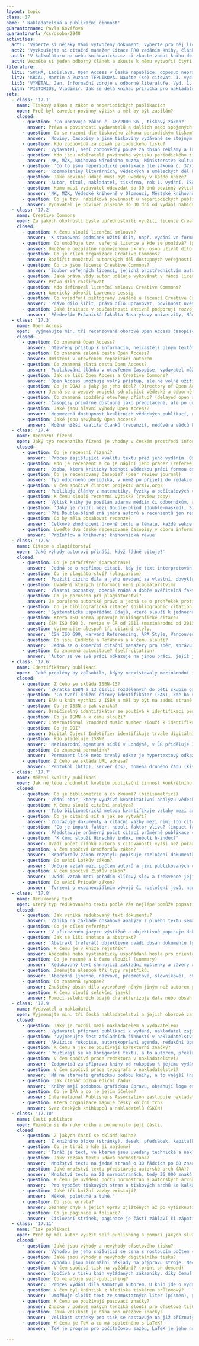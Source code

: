 ```yaml
---
layout: topic
class: 17
name: ' Nakladatelská a publikační činnost'
guarantorname: Pavla Kovářová
guarantorurl: /cs/osoba/2948
activities:
  act1: 'Vyberte si nějaký Vámi vytvořený dokument, vyberte pro něj licenci Creative Commons a publikujte pomocí některé služby pro self-publishing.'
  act2: 'Vyzkoušejte si citační manažer Citace PRO zadáním knihy, článku a webové stránky a vygenerujte jejich bibliografické záznamy.'
  act3: 'V kalkulátoru na webu knihovnicka.cz si zkuste zadat knihu do tisku. Rozhodněte se pro doplňky ke knize, tisk, obálku a vazbu a podívejte se na výslednou kalkulaci.'
  act4: Vezměte si jeden odborný článek a zkuste k němu vytvořit čtyři různé typy redukovaného textu.
literature:
  lit1: 'SUCHÁ, Ladislava. Open Access v České republice: doposud neprobádané pole? ProInflow, Brno: Masarykova univerzita, 2011, roč. 3, č. 1, s. 135-277. ISSN 1804-2406.'
  lit2: 'KRČÁL, Martin a Zuzana TEPLÍKOVÁ. Naučte (se) citovat. 1. vyd. Blansko: Citace.com, 2014, 156, [46] s. ISBN 978-80-260-6074-1.'
  lit3: 'VYMĚTAL, Jan. Informační zdroje v odborné literatuře. Vyd. 1. Praha: Wolters Kluwer Česká republika, 2010, 433 s. ISBN 978-80-7357-520-5.'
  lit4: 'PISTORIUS, Vladimír. Jak se dělá kniha: příručka pro nakladatele. Vyd. 1. Praha: Paseka, 2003, 248 s. ISBN 80-7185-516-2.'
sets:
  - class: '17.1'
    name: Tiskový zákon a zákon o neperiodických publikacích
    open: Proč byl zaveden povinný výtisk a měl by být zasílán?
    closed:
      - question: 'Co upravuje zákon č. 46/2000 Sb., tiskový zákon?'
        answer: Práva a povinnosti vydavatelů a dalších osob spojených s vydáváním periodického tisku
      - question: Co se rozumí dle tiskového zákona periodickým tiskem?
        answer: 'Noviny, časopisy a jiné tiskoviny vydávané se stejným názvem, obsahovým zaměřením a v jednotné formě nejméně dvakrát v kalendářním roce'
      - question: Kdo zodpovídá za obsah periodického tisku?
        answer: 'Vydavatel, není zodpovědný pouze za obsah reklamy a inzerce zveřejněné ve vydávaném tisku'
      - question: Kdo jsou odběratelé povinného výtisku periodického tisku?
        answer: 'NK, MZK, knihovna Národního muzea, Ministerstvo kultury, Parlamentní knihovna, každá krajská knihovna, Městská knihovna v Praze'
      - question: 'Co to jsou neperiodické publikace dle zákona č. 37/1995 Sb., o neperiodických publikacích?'
        answer: 'Rozmnoženiny literárních, vědeckých a uměleckých děl k veřejnému šíření vydané jednorázově nebo nejvýše jedenkrát ročně'
      - question: Jaké povinné údaje musí být uvedeny v každé knize?
        answer: 'Autor, titul, nakladatel, tiskárna, rok 1. vydání, ISBN, pokud bylo přiděleno, u překladu překladatel, název a nakladatel původního díla'
      - question: Komu musí vydavatel odevzdat do 30 dnů povinný výtisk každé neperiodické publikace?
        answer: 'NK, MZK, Vědecké knihovně v Olomouci, Městské knihovně v Praze a příslušné krajské knihovně dle sídla vydavatele'
      - question: Co je tzv. nabídková povinnost u neperiodických publikací?
        answer: Vydavatel je povinen písemně do 30 dní od vydání nabídnout jím vydanou knihu ke koupi knihovnám určeným vyhláškou č. 156/2003 Sb.
  - class: '17.2'
    name: Creative Commons
    open: Za jakých okolností byste upřednostnili využití licence Creative Commons a kdy copyright?
    closed:
      - question: K čemu slouží licenční smlouva?
        answer: 'K stanovení podmínek užití díla, např. vydání ve formě knihy nebo užití díla jako filmového námětu.'
      - question: Co umožňuje tzv. veřejná licence a kde se používá? (public licence)
        answer: Umožňuje bezplatně neomezenému okruhu osob užívat dílo a dále ho šířit dle licenčních podmínek. Nejčastěji se používá na internetu.
      - question: Co je cílem organizace Creative Commons?
        answer: Rozšířit množství autorských děl dostupných veřejnosti k legálnímu využívání a sdílení
      - question: Co to jsou licence Creative Commons?
        answer: 'Soubor veřejných licencí, jejichž prostřednictvím autor plošně uzavírá licenční smlouvu se všemi potenciálními uživateli díla'
      - question: Jaká práva vždy autor uděluje vykovánat v rámci licence Creative Commons?
        answer: Právo dílo rozšiřovat
      - question: Kdo definoval licenční smlouvu Creative Commons?
        answer: Americký advokát Lawrence Lessig
      - question: Co vyjadřují piktogramy uváděné u licencí Creative Commons?
        answer: 'Právo dílo šířit, právo dílo upravovat, povinnost uvést autora, zachovat licenci, možnost užívat dílo komerčně (nebo opak)'
      - question: Jaké insituce v součastnosti aktivně podporují rozvoj této licence formou pracovní skupiny Creative Commons pro ČR?
        answer: 'Především Právnická fakulta Masarykovy univerzity, Národní technická knihovna a Iuridicum Remedium'
  - class: '17.3'
    name: Open Access
    open: 'Vyjmenujte min. tři recenzované oborové Open Access časopisy a uveďte témata, kterým se věnují.'
    closed:
      - question: Co znamená Open Access?
        answer: 'Otevřený přístup k informacím, nejčastěji plným textům recenzovaných článků, preprintů, sborníků atd. pro podporu šíření poznání.'
      - question: Co znamená zelená cesta Open Access?
        answer: Umístění v otevřeném repozitáři autorem
      - question: Co znamená zlatá cesta Open Access?
        answer: 'Publikování článku v otevřeném časopise, vydavatel může chtít za publikování od autora poplatek'
      - question: Jak se liší Open Access a Creative Commons?
        answer: 'Open Access umožňuje volný přístup, ale ne volné užití, které umožňuje licence Creative Commons.'
      - question: Co je DOAJ a jaký je jeho účel? (Directory of Open Access Journals)
        answer: Jedná se o webový projekt sdružující vědecké a odborné časopisy s otevřeným přístupem s cílem zvýšit jejich využívanost.
      - question: Co znamená zpožděný otevřený přístup? (delayed open access)
        answer: 'Časopisy primárně dostupné jako předplacené, ale po určité době (zpravidla 12 měsíců) zpřístupněné jako otevřené'
      - question: Jaké jsou hlavní výhody Open Access?
        answer: 'Neomezená dostupnost kvalitních vědeckých publikací, rychlé sdílení, zviditelnění autorů, větší využívání a ohlas práce'
      - question: Jaké jsou nevýhody Open Access?
        answer: 'Možná nižší kvalita článků (recenzí), nedůvěra vědců ke změně publikačního procesu, nutnost ošetření autorských a vydavatelských práv'
  - class: '17.4'
    name: Recenzní řízení
    open: Jaký typ recenzního řízení je vhodný v českém prostředí informačních studií a knihovnictví a proč?
    closed:
      - question: Co je recenzní řízení?
        answer: 'Proces zajišťující kvalitu textu před jeho vydáním. Odbornost a dodržení standardů posuzují odborníci, kteří doporučí nebo zamítnou přijetí.'
      - question: Kdo je recenzent a co je náplní jeho práce? (referee)
        answer: 'Osoba, která kriticky hodnotí vědeckou práci formou odborného posudku před jejím vydáním (odbornost, srozumitelnost, originalita atd.).'
      - question: Co je recenzovaný časopis? (peer review journal)
        answer: 'Typ odborného periodika, v němž po přijetí do redakce byly na články vypracovány odborné posudky, na jejichž základě autoři upravili články.'
      - question: V čem spočívá činnost projektu arXiv.org?
        answer: 'Publikuje články z matematiky, fyziky a počítačových věd před recenzí. Jsou tedy dříve k dispozici ostatním vědcům, ale bez ověření kvality.'
      - question: K čemu slouží recenzní výtisk? (review copy)
        answer: 'Výtisk knihy je posílán zdarma médiím či odborníkům, aby na jeho základě publikovali recenzi knihy.'
      - question: 'Jaký je rozdíl mezi Double-blind (double-masked), Single-blind (masked) a Open review?'
        answer: 'Při Double-blind zná jména autorů a recenzentů jen redakce, při Single-blind autor nezná recenzenty a u Open jsou jména obou stran známá.'
      - question: Co by měla obsahovat recenze?
        answer: 'Celkové zhodnocení úrovně textu a tématu, každé sekce článku (úvod, metody, výsledky, diskuze), konkrétní doporučení pro zlepšení.'
      - question: Uveďte dva české recenzované časopisy v oboru informační studia a knihovnictví zařazené do databáze ERIH PLUS.
        answer: 'ProInflow a Knihovna: knihovnická revue'
  - class: '17.5'
    name: Citace a plagiátorství
    open: 'Jaké výhody autorovi přináší, když řádně cituje?'
    closed:
      - question: Co je parafráze? (paraphrase)
        answer: 'Jedná se o nepřímou citaci, kdy je text interpretován vlastními slovy bez změny významu. Není v uvozovkách, ale musí být uveden zdroj.'
      - question: Co je plagiátorství? (plagiarism)
        answer: 'Použití cizího díla a jeho uvedení za vlastní, obvykle textu, ale i obrázku, grafu apod., nesprávné citování i opomenutí uvedení zdroje'
      - question: Uvádění kterých informací není plagiátorstvím?
        answer: 'Vlastní poznatky, obecně známá a dobře ověřitelná fakta, např. historická data, matematické a fyzikální zákony, a správná citace'
      - question: Co je porušeno při plagiátorství?
        answer: Je porušeno autorské právo a jedná se o prohřešek proti etice vědecké a publikační činnosti.
      - question: Co je bibliografická citace? (bibliographic citation)
        answer: 'Systematické uspořádání údajů, které slouží k jednoznačnému identifikování dokumentu'
      - question: Která ISO norma upravuje bibliografické citace?
        answer: ČSN ISO 690 3. revize v ČR od 2011 (mezinárodní od 2010)
      - question: Vyjmenujte alespoň tři citační styly.
        answer: 'ČSN ISO 690, Harvard Referencing, APA Style, Vancouver System, Chicago Manual of Style a další'
      - question: Co jsou EndNote a RefWorks a k čemu slouží?
        answer: 'Jedná se o komerční citační manažery pro sběr, správu a sdílení bibliografických citací a webových referencí.'
      - question: Co znamená autocitace? (self-citation)
        answer: 'Autor se ve své práci odkazuje na jinou práci, jejíž je autorem či spoluautorem.'
  - class: '17.6'
    name: Identifikátory publikací
    open: 'Jaké problémy by způsobilo, kdyby neexistovaly mezinárodní identifikátory dokumentů?'
    closed:
      - question: Z čeho se skládá ISBN-13?
        answer: 'Zkratka ISBN a 13 číslic rozdělených do pěti skupin oddělených pomlčkami: prefix, ID skupiny, ID nakladatele, ID titulu a kontrolní součet'
      - question: 'Co tvoří knižní čárový identifikátor (EAN), kde ho nejčastěji najdeme a proč?'
        answer: EAN u knih vychází z ISBN a měl by být na zadní straně obálky nebo přebalu pro identifikaci knihy knihkupci čtečkou čárového kódu.
      - question: Co je ISSN a jak vzniká?
        answer: Osmičíselný identifikátor se používá k identifikaci periodické publikace. Součet číslic násobený vahami 8-1 musí být dělitelný 11.
      - question: Co je ISMN a k čemu slouží?
        answer: International Standard Music Number slouží k identifikaci tištěných hudebnin pomocí třináctimístného čísla.
      - question: Co je DOI?
        answer: Digital Object Indetifier identifikuje trvale digitální dokumenty a od roku 2012 je mezinárodním standardem ISO 26324.
      - question: Kdo přiděluje ISBN?
        answer: 'Mezinárodní agentura sídlí v Londýně, v ČR přiděluje ISBN Národní agentura v Národní knihovně ČR.'
      - question: Co znamená permalink?
        answer: 'Permanent link nebo trvalý odkaz je hypertextový odkaz na konkrétní článek, který se časem nemění, obsahuje stále stejné informace.'
      - question: Z čeho se skládá URL adresa?
        answer: 'Protokol (http), server (cs), doména druhého řádu (kisk), generická doména (.cz), port (80), umístění na serveru, parametry'
  - class: '17.7'
    name: Měření kvality publikací
    open: Jak nejlépe zhodnotit kvalitu publikační činnost konkrétního vědce?
    closed:
      - question: Co je bibliometrie a co zkoumá? (bibliometrics)
        answer: 'Vědní obor, který využívá kvantitativní analýzu vědeckých dokumentů, zkoumá citační vazby, publikační trendy či analyzuje publikace vědců.'
      - question: K čemu slouží citační analýza?
        answer: 'Tato bibliometrická metoda kvantifikuje vztahy mezi autory, dokumenty a vědními obory na základě bibliografických citací.'
      - question: Co je citační síť a jak se vytváří?
        answer: 'Zobrazuje dokumenty a citační vazby mezi nimi (do citujícího dokumentu k citovanému nebo naopak), vzniká na základě citační analýzy.'
      - question: 'Co je impakt faktor, neboli faktor vlivu? (impact factor)'
        answer: 'Představuje průměrný počet citací průměrné publikace v daném odborném časopise, čímž ukazuje kvalitu daného časopisu.'
      - question: 'K čemu slouží Hirschův index, neboli h-index?'
        answer: Uvádí počet článků autora s citovaností vyšší než pořadové číslo článku v seznamu textů autora řazeném dle počtu citací.
      - question: V čem spočívá Bradfordův zákon?
        answer: 'Bradfordův zákon rozptylu popisuje rozložení dokumentů v tematice, např. nejvíce relevantních článků je v malém množství časopisů.'
      - question: Co uvádí Lotkův zákon?
        answer: 'Určuje vztah mezi počtem autorů a jimi publikovaných článků, tak lze určit, kolik autorů publikuje více článků než daný vědec.'
      - question: V čem spočívá Zipfův zákon?
        answer: 'Uvádí vztah meti pořadím klíčový slov a frekvence jejich výskytu, určuje že relativně málo silně frekventovaných slov tvoří základ lexiky.'
      - question: Co uvádí Priceův zákon?
        answer: 'Tvrzení o exponenciálním vývoji či rozložení jevů, např. že polovina vědeckých článků je publikována druhou odmocninou počtu všech autorů.'
  - class: '17.8'
    name: Redukovaný text
    open: Který typ redukovaného textu podle Vás nejlépe pomůže popsat dokument a proč?
    closed:
      - question: Jak vzniká redukovaný text dokumentu?
        answer: 'Vzniká na základě obsahové analýzy z plného textu sémantickou redukcí, tj. výběrem podstatních informací.'
      - question: Co je cílem referátu?
        answer: 'V přirozeném jazyce výstižně a objektivně popisuje dokument. Může využívat formulace z textu, ale jako celek je formulován nově.'
      - question: Jak se liší anotace a abstrakt?
        answer: 'Abstrakt (referát) objektivně uvádí obsah dokumentu (předmět, cíle, metody a závěry), anotace má spíše hodnotící či vysvětlující povahu.'
      - question: K čemu je v knize rejstřík?
        answer: Abecedně nebo systematicky uspořádaná hesla pro orientaci v dokumentu nebo souboru dokumentů odkazem na místo jejich výskytu.
      - question: Co je resumé a k čemu slouží? (summary)
        answer: 'Redukovaný text shrnující základní myšlenky a závěry odborné práce, bývá umístěn nejčastěji na konci publikace v několika jazycích.'
      - question: Jmenujte alespoň tři typy rejstříků.
        answer: 'Abecední (jmenné, názvové, předmětové, slovníkové), chronologické a věcné rejstříky. Vedle hesla je uvedeno číslo strany v knize.'
      - question: Co znamená synopse?
        answer: Zhuštěný obsah díla vytvořený někým jiným než autorem pro urychlení orientace čtenáře v díle za cenu ochuzení o literární hodnotu.
      - question: K čemu slouží selekční jazyk?
        answer: Pomocí selekčních údajů charakterizuje data nebo obsah dokumentu pro jejich ukládání a vyhledávání.
  - class: '17.9'
    name: Vydavatel a nakladatel
    open: Vyjmenujte min. tři česká nakladatelství a jejich oborové zaměření.
    closed:
      - question: Jaký je rozdíl mezi nakladatelem a vydavatelem?
        answer: 'Vydavatel připraví publikaci k vydání, nakladatel zajistí technickou a ekonomickou stránku a někdy distribuci, činnosti jsou často spojeny.'
      - question: 'Vyjmenujte šest základních činností v nakladatelství, které musí proběhnout, aby se kniha dostala ke čtenáři.'
        answer: 'Akvizice rukopisu, autorskoprávní agenda, redakční úprava, výroba knih, marketingová příprava a propagace titulu, prodej'
      - question: K čemu a jak se používají korekturní značky?
        answer: 'Používají se ke korigování textu, a to autorem, překladatelem či redaktorem, na okraj textu pomocí určených znamének označují chyby v textu.'
      - question: V čem spočívá práce redaktora v nakladatelství?
        answer: 'Zodpovídá za přípravu knihy od rukopisu k jejímu vydání, tj. akvizice rukopisu, posudek, licenční smluvy, rediguje a provádí korektury.'
      - question: V čem spočívá práce typografa v nakladatelství?
        answer: 'Má na starosti grafickou podobu knihy, a to vnější (např. obálka) i vnitřní část (výběr písma, zalomení textu, stránkové korektury apod.).'
      - question: Jak čtenář pozná ediční řadu?
        answer: 'Knihy mají podobnou grafickou úpravu, obsahují logo edice a číslo svazku v edici a častu jsou si tematicky, žánrově či autorsky blízké.'
      - question: Co je IPA a co je jejím účelem?
        answer: International Publishers Association zastupuje nakladatele ve všech aspektech publikační činnosti (periodických i neperiodických publikací).
      - question: Která organizace mapuje český knižní trh?
        answer: Svaz českých knihkupců a nakladatelů (SKČN)
  - class: '17.10'
    name: Části publikace
    open: Vězměte si do ruky knihu a pojmenujte její části.
    closed:
      - question: Z jakých částí se skládá kniha?
        answer: 'Z knižního bloku (stránky), desek, předsádek, kapitálku, patitulu, titulního listu, protititulu (fontispis), tiráže a někdy záložkové služky'
      - question: Co je tiráž a kde ji najdeme?
        answer: 'Tiráž je text, ve kterém jsou uvedeny technické a nakladatelské údaje a bývá na rubu titulní strany jako tzv. autorská tiráž.'
      - question: Jaký rozsah textu udává normostrana?
        answer: 'Množství textu na jedné straně o 30 řádcích po 60 znacích, celkem tedy 1 800 znaků'
      - question: Jaké množství textu představuje autorské arch (AA)?
        answer: 'Množství textu na 20 normostranách, tedy 36 000 znaků.'
      - question: K čemu je uvádění počtu normostran a autorských archů?
        answer: 'Pro výpočet tiskových stran a tiskových archů ke kalkulaci tisku a určení honoráře pro autora či překladatele, pokud je odvozen od rozsahu.'
      - question: Jaké tři knižní vazby existují?
        answer: 'Měkké, polotuhé a tuhé.'
      - question: Co jsou errata?
        answer: Seznamy chyb a jejich oprav zjištěných až po vytisknutí publikace. Mají podobu samostatného listu vloženého do publikace nebo na internetu.
      - question: Co je paginace a foliace?
        answer: 'Číslování stránek, paginace je částí záhlaví či zápatí jednotně v celé knize, foliace u rukopisů a starých tisků bez číslovaných stran.'
  - class: '17.11'
    name: Tisk publikací
    open: Proč by měl autor využít self-publishing a pomocí jakých služeb?
    closed:
      - question: Jaké jsou výhody a nevýhody ofsetového tisku?
        answer: 'Výhodou je jeho snižující se cena s rostoucím počtem výtisků, nevýhodou je náročná příprava na tisk, proto se vyplatí u většího nákladu.'
      - question: Jaké jsou výhody a nevýhody digitálního tisku?
        answer: 'Výhodou jsou minimální náklady na přípravu stroje. Nevýhodou jsou samotné náklady na tisk, proto se vyplatí u menšího nákladu.'
      - question: V čem spočívá tisk na vyžádání? (print on demand)
        answer: 'Spočívá v tisku knih vyžádaných zákazníky, díky čemuž jsou omezeny náklady na sklady nakladatele.'
      - question: Co označuje self-publishing?
        answer: 'Proces vydání díla samotným autorem. U knih jde o vydání vlastním nákladem, do procesu není zapojeno nakladatelství.'
      - question: V čem byl knihtisk z hlediska tiskáren průlomový?
        answer: 'Umožňuje složit text ze samostatných liter (písmen), pak je rozdělit a znovu použít, tím se snížila cena a zvýšilo množství vydávaných knih.'
      - question: K čemu se používají pasovací značky?
        answer: Značka v podobě malých terčíků slouží pro ofsetové tiskárny jako záchytný bod pro pasování samostatně tisknutých barev.
      - question: Jaká velikost je dána pro ořezové značky?
        answer: 'Velikost stránky pro tisk se nastavuje na již oříznutý formát, spad (za ořezovými značkami) by měl mít min. 3 mm, ideálně 5 mm.'
      - question: K čemu je TeX a co má společného s LaTeX?
        answer: 'TeX je program pro počítačovou sazbu, LaTeX je jeho nejznámější nadstavba používaná zejména v přírodních vědách.'

---
```

